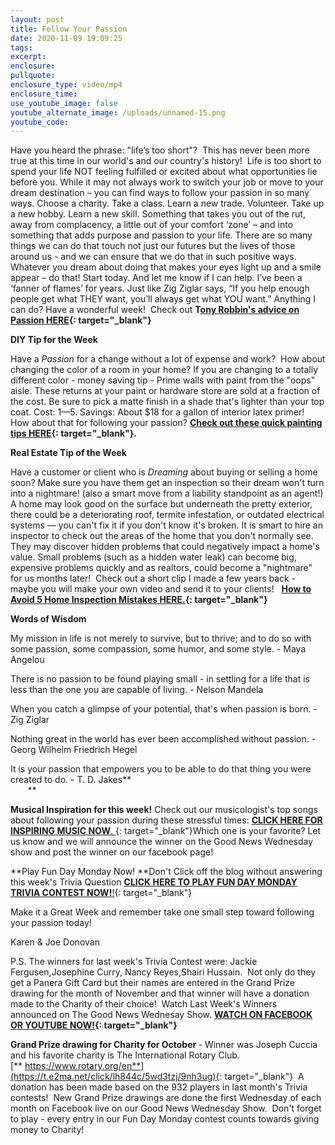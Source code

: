 ```yaml
---
layout: post
title: Follow Your Passion
date: 2020-11-09 19:09:25
tags:
excerpt:
enclosure:
pullquote:
enclosure_type: video/mp4
enclosure_time:
use_youtube_image: false
youtube_alternate_image: /uploads/unnamed-15.png
youtube_code:
---
```


Have you heard the phrase: "life’s too short"?&nbsp; This has never been more true at this time in our world's and our country's history\!&nbsp; Life is too short to spend your life NOT feeling fulfilled or excited about what opportunities lie before you. While it may not always work to switch your job or move to your dream destination – you can find ways to follow your passion in so many ways. Choose a charity. Take a class. Learn a new trade. Volunteer. Take up a new hobby. Learn a new skill. Something that takes you out of the rut, away from complacency, a little out of your comfort ‘zone’ – and into something that adds purpose and passion to your life. There are so many things we can do that touch not just our futures but the lives of those around us - and we can ensure that we do that in such positive ways. Whatever you dream about doing that makes your eyes light up and a smile appear – do that\! Start today. And let me know if I can help. I’ve been a ‘fanner of flames’ for years. Just like Zig Ziglar says, “If you help enough people get what THEY want, you’ll always get what YOU want.” Anything I can do? Have a wonderful week\!&nbsp; Check out&nbsp;**T[ony Robbin's advice on Passion HERE](https://t.e2ma.net/click/lh844c/5wd3tzj/lxc3ug){: target="_blank"}**

**DIY Tip for the Week**

Have a&nbsp;*Passion*&nbsp;for a change without a lot of expense and work?&nbsp; How about changing the color of a room in your home? If you are changing to a totally different color - money saving tip - Prime walls with paint from the "oops" aisle. These returns at your paint or hardware store are sold at a fraction of the cost. Be sure to pick a matte finish in a shade that's lighter than your top coat. Cost: $1—$5. Savings: About $18 for a gallon of interior latex primer\! How about that for following your passion?&nbsp;**[Check out these quick painting tips HERE](https://t.e2ma.net/click/lh844c/5wd3tzj/1pd3ug){: target="_blank"}.**

**Real Estate Tip of the Week**

Have a customer or client who is&nbsp;*Dreaming*&nbsp;about buying or selling a home soon? Make sure you have them get an inspection so their dream won't turn into a nightmare\! (also a smart move from a liability standpoint as an agent\!) A home may look good on the surface but underneath the pretty exterior, there could be a deteriorating roof, termite infestation, or outdated electrical systems — you can't fix it if you don't know it's broken. It is smart to hire an inspector to check out the areas of the home that you don't normally see. They may discover hidden problems that could negatively impact a home's value. Small problems (such as a hidden water leak) can become big, expensive problems quickly and as realtors, could become a "nightmare" for us months later\!&nbsp; Check out a short clip I made a few years back - maybe you will make your own video and send it to your clients\!&nbsp; &nbsp;**[How to Avoid 5 Home Inspection Mistakes HERE.](https://t.e2ma.net/click/lh844c/5wd3tzj/hie3ug){: target="_blank"}**

**Words of Wisdom**

My mission in life is not merely to survive, but to thrive; and to do so with some passion, some compassion, some humor, and some style. - Maya Angelou

There is no passion to be found playing small - in settling for a life that is less than the one you are capable of living. - Nelson Mandela

When you catch a glimpse of your potential, that's when passion is born. - Zig Ziglar

Nothing great in the world has ever been accomplished without passion. - Georg Wilhelm Friedrich Hegel

It is your passion that empowers you to be able to do that thing you were created to do. - T. D. Jakes**&nbsp; &nbsp; &nbsp; &nbsp; &nbsp; &nbsp; &nbsp; &nbsp; &nbsp; &nbsp; &nbsp; &nbsp; &nbsp; &nbsp; &nbsp; &nbsp; &nbsp; &nbsp; &nbsp; &nbsp; &nbsp; &nbsp; &nbsp; &nbsp; &nbsp; &nbsp; &nbsp; &nbsp; &nbsp; &nbsp; &nbsp; &nbsp; &nbsp; &nbsp; &nbsp; &nbsp; &nbsp; &nbsp; &nbsp; &nbsp; &nbsp; &nbsp; &nbsp;**

**Musical Inspiration for this week\!**&nbsp;Check out our musicologist's top songs about following your passion during these stressful times:&nbsp;[**CLICK HERE FOR INSPIRING MUSIC NOW**.&nbsp;](https://t.e2ma.net/click/lh844c/5wd3tzj/xaf3ug){: target="_blank"}Which one is your favorite? Let us know and we will announce the winner on the Good News Wednesday show and post the winner on our facebook page\!

**Play Fun Day Monday Now\!&nbsp;**Don't Click off the blog without answering this week's Trivia Question&nbsp;[**CLICK HERE TO PLAY FUN DAY MONDAY TRIVIA CONTEST NOW\!**\!](https://t.e2ma.net/click/lh844c/5wd3tzj/d3f3ug){: target="_blank"}

Make it a Great Week and remember take one small step toward following your passion today\!&nbsp;

Karen & Joe Donovan&nbsp;

P.S. The winners for last week's Trivia Contest were: Jackie Fergusen,Josephine Curry, Nancy Reyes,Shairi Hussain. &nbsp;Not only do they get a Panera Gift Card but their names are entered in the Grand Prize drawing for the month of November and that winner will have a donation made to the Charity of their choice\! &nbsp;Watch Last Week's Winners announced on The Good News Wednesay Show.&nbsp;**[WATCH ON FACEBOOK OR YOUTUBE NOW\!](https://t.e2ma.net/click/lh844c/5wd3tzj/tvg3ug){: target="_blank"}**

**Grand Prize drawing for Charity for October&nbsp;**\- Winner was Joseph Cuccia and his favorite charity is The International Rotary Club.[**&nbsp;https://www.rotary.org/en**](https://t.e2ma.net/click/lh844c/5wd3tzj/9nh3ug){: target="_blank"}&nbsp; A donation has been made based on the 932 players in last month's Trivia contests\!&nbsp; New Grand Prize drawings are done the first Wednesday of each month on Facebook live on our Good News Wednesday Show.&nbsp; Don't forget to play - every entry in our Fun Day Monday contest counts towards giving money to Charity\!